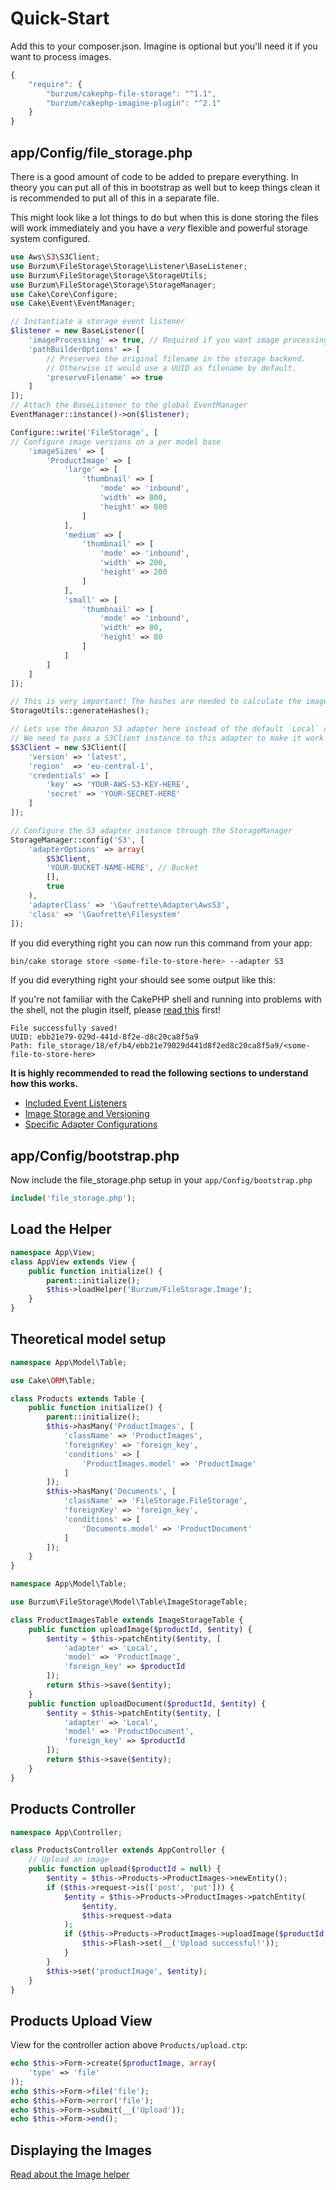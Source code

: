 Quick-Start
===========

Add this to your composer.json. Imagine is optional but you'll need it if you want to process images.

```js
{
	"require": {
		"burzum/cakephp-file-storage": "^1.1",
		"burzum/cakephp-imagine-plugin": "^2.1"
	}
}
```

app/Config/file_storage.php
---------------------------

There is a good amount of code to be added to prepare everything. In theory you can put all of this in bootstrap as well but to keep things clean it is recommended to put all of this in a separate file.

This might look like a lot things to do but when this is done storing the files will work immediately and you have a *very* flexible and powerful storage system configured.

```php
use Aws\S3\S3Client;
use Burzum\FileStorage\Storage\Listener\BaseListener;
use Burzum\FileStorage\Storage\StorageUtils;
use Burzum\FileStorage\Storage\StorageManager;
use Cake\Core\Configure;
use Cake\Event\EventManager;

// Instantiate a storage event listener
$listener = new BaseListener([
	'imageProcessing' => true, // Required if you want image processing!
	'pathBuilderOptions' => [
		// Preserves the original filename in the storage backend.
		// Otherwise it would use a UUID as filename by default.
		'preserveFilename' => true
	]
]);
// Attach the BaseListener to the global EventManager
EventManager::instance()->on($listener);

Configure::write('FileStorage', [
// Configure image versions on a per model base
	'imageSizes' => [
		'ProductImage' => [
			'large' => [
				'thumbnail' => [
					'mode' => 'inbound',
					'width' => 800,
					'height' => 800
				]
			],
			'medium' => [
				'thumbnail' => [
					'mode' => 'inbound',
					'width' => 200,
					'height' => 200
				]
			],
			'small' => [
				'thumbnail' => [
					'mode' => 'inbound',
					'width' => 80,
					'height' => 80
				]
			]
		]
	]
]);

// This is very important! The hashes are needed to calculate the image versions!
StorageUtils::generateHashes();

// Lets use the Amazon S3 adapter here instead of the default `Local` config.
// We need to pass a S3Client instance to this adapter to make it work
$S3Client = new S3Client([
	'version' => 'latest',
	'region'  => 'eu-central-1',
	'credentials' => [
		'key' => 'YOUR-AWS-S3-KEY-HERE',
		'secret' => 'YOUR-SECRET-HERE'
	]
]);

// Configure the S3 adapter instance through the StorageManager
StorageManager::config('S3', [
	'adapterOptions' => array(
		$S3Client,
		'YOUR-BUCKET-NAME-HERE', // Bucket
		[],
		true
	),
	'adapterClass' => '\Gaufrette\Adapter\AwsS3',
	'class' => '\Gaufrette\Filesystem'
]);
```

If you did everything right you can now run this command from your app:

```sh
bin/cake storage store <some-file-to-store-here> --adapter S3
```

If you did everything right your should see some output like this:

If you're not familiar with the CakePHP shell and running into problems with the shell, not the plugin itself, please [read this](http://book.cakephp.org/3.0/en/console-and-shells.html) first!

```
File successfully saved!
UUID: ebb21e79-029d-441d-8f2e-d8c20ca8f5a9
Path: file_storage/18/ef/b4/ebb21e79029d441d8f2ed8c20ca8f5a9/<some-file-to-store-here>
```

**It is highly recommended to read the following sections to understand how this works.**

* [Included Event Listeners](../Documentation/Included-Event-Listeners.md)
* [Image Storage and Versioning](../Documentation/Image-Storage-And-Versioning.md)
* [Specific Adapter Configurations](../Documentation/Specific-Adapter-Configurations.md)

app/Config/bootstrap.php
------------------------

Now include the file_storage.php setup in your ```app/Config/bootstrap.php```

```php
include('file_storage.php');
```

Load the Helper
---------------

```php
namespace App\View;
class AppView extends View {
	public function initialize() {
		parent::initialize();
		$this->loadHelper('Burzum/FileStorage.Image');
	}
}
```

Theoretical model setup
-----------------------

```php
namespace App\Model\Table;

use Cake\ORM\Table;

class Products extends Table {
	public function initialize() {
		parent::initialize();
		$this->hasMany('ProductImages', [
			'className' => 'ProductImages',
			'foreignKey' => 'foreign_key',
			'conditions' => [
				'ProductImages.model' => 'ProductImage'
			]
		]);
		$this->hasMany('Documents', [
			'className' => 'FileStorage.FileStorage',
			'foreignKey' => 'foreign_key',
			'conditions' => [
				'Documents.model' => 'ProductDocument'
			]
		]);
	}
}
```

```php
namespace App\Model\Table;

use Burzum\FileStorage\Model\Table\ImageStorageTable;

class ProductImagesTable extends ImageStorageTable {
	public function uploadImage($productId, $entity) {
		$entity = $this->patchEntity($entity, [
			'adapter' => 'Local',
			'model' => 'ProductImage',
			'foreign_key' => $productId
		]);
		return $this->save($entity);
	}
	public function uploadDocument($productId, $entity) {
		$entity = $this->patchEntity($entity, [
			'adapter' => 'Local',
			'model' => 'ProductDocument',
			'foreign_key' => $productId
		]);
		return $this->save($entity);
	}
}
```

Products Controller
-------------------

```php
namespace App\Controller;

class ProductsController extends AppController {
	// Upload an image
	public function upload($productId = null) {
		$entity = $this->Products->ProductImages->newEntity();
		if ($this->request->is(['post', 'put'])) {
			$entity = $this->Products->ProductImages->patchEntity(
				$entity,
				$this->request->data
			);
			if ($this->Products->ProductImages->uploadImage($productId, $entity)) {
				$this->Flash->set(__('Upload successful!'));
			}
		}
		$this->set('productImage', $entity);
	}
}
```

Products Upload View
--------------------

View for the controller action above `Products/upload.ctp`:

```php
echo $this->Form->create($productImage, array(
	'type' => 'file'
));
echo $this->Form->file('file');
echo $this->Form->error('file');
echo $this->Form->submit(__('Upload'));
echo $this->Form->end();
```

Displaying the Images
---------------------

[Read about the Image helper](../Documentation/The-Image-Helper.md)
